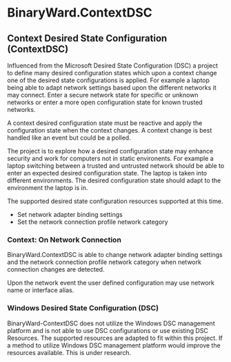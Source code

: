 # BinaryWard.ContextDSC

## Context Desired State Configuration (ContextDSC)

Influenced from the Microsoft Desired State Configuration (DSC) a project to define many desired configuration states which upon a context change one of the desired state configurations is applied.  For example a laptop being able to adapt network settings based upon the different networks it may connect.  Enter a secure network state for specific or unknown networks or enter a more open configuration state for known trusted networks.

A context desired configuration state must be reactive and apply the configuration state when the context changes.  A context change is best handled like an event but could be a polled. 

The project is to explore how a desired configuration state may enhance security and work for computers not in static environents.  For example a laptop switching between a trusted and untrusted network should be able to enter an expected desired configuration state.  The laptop is taken into different environments.  The desired configuration state should adapt to the environment the laptop is in.

The supported desired state configuration resources supported at this time.

* Set network adapter binding settings
* Set the network connection profile network category

### Context: On Network Connection

BinaryWard.ContextDSC is able to change network adapter binding settings and the network connection profile network category when network connection changes are detected.

Upon the network event the user defined configuration may use network name or interface alias.

### Windows Desired State Configuration (DSC)

BinaryWard-ContextDSC does not utilize the Windows DSC management platform and is not able to use DSC configurations or use existing DSC Resources.  The supported resources are adapted to fit within this project.
If a method to utilize Windows DSC management platform would improve the resources available.  This is under research.
